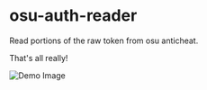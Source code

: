# osu-auth-reader
Read portions of the raw token from osu anticheat.

That's all really!

![Demo Image](https://i.imgur.com/pmTf8Y0.png)
